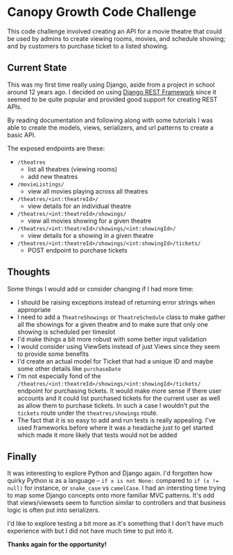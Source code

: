 # Canopy Growth Code Challenge

This code challenge involved creating an API for a movie theatre that could be used by admins to create viewing rooms, movies, and schedule showing; and by customers to purchase ticket to a listed showing.

## Current State

This was my first time really using Django, aside from a project in school around 12 years ago. I decided on using [Django REST Framework](https://www.django-rest-framework.org/) since it seemed to be quite popular and provided good support for creating REST APIs.

By reading documentation and following along with some tutorials I was able to create the models, views, serializers, and url patterns to create a basic API.

The exposed endpoints are these:

-   `/theatres`
    -   list all theatres (viewing rooms)
    -   add new theatres
-   `/movieListings/`
    -   view all movies playing across all theatres
-   `/theatres/<int:theatreId>/`
    -   view details for an individual theatre
-   `/theatres/<int:theatreId>/showings/`
    -   view all movies showing for a given theatre
-   `/theatres/<int:theatreId>/showings/<int:showingId>/`
    -   view details for a showing in a given theatre
-   `/theatres/<int:theatreId>/showings/<int:showingId>/tickets/`
    -   POST endpoint to purchase tickets

## Thoughts

Some things I would add or consider changing if I had more time:

-   I should be raising exceptions instead of returning error strings when appropriate
-   I need to add a `TheatreShowings` or `TheatreSchedule` class to make gather all the showings for a given theatre and to make sure that only one showing is scheduled per timeslot
-   I'd make things a bit more robust with some better input validation
-   I would consider using ViewSets instead of just Views since they seem to provide some benefits
-   I'd create an actual model for Ticket that had a unique ID and maybe some other details like `purchaseDate`
-   I'm not especially fond of the `/theatres/<int:theatreId>/showings/<int:showingId>/tickets/` endpoint for purchasing tickets. It would make more sense if there user accounts and it could list purchased tickets for the current user as well as allow them to purchase tickets. In such a case I wouldn't put the `tickets` route under the `theatres/showings` route.
-   The fact that it is so easy to add and run tests is really appealing. I've used frameworks before where it was a headache just to get started which made it more likely that tests would not be added

## Finally

It was interesting to explore Python and Django again. I'd forgotten how quirky Python is as a language – `if x is not None:` compared to `if (x != null)` for instance, or `snake_case` vs `camelCase`. I had an intersting time trying to map some Django concepts onto more familiar MVC patterns. It's odd that views/viewsets seem to function similar to controllers and that business logic is often put into serializers.

I'd like to explore testing a bit more as it's something that I don't have much experience with but I did not have much time to put into it.

**Thanks again for the opportunity!**
